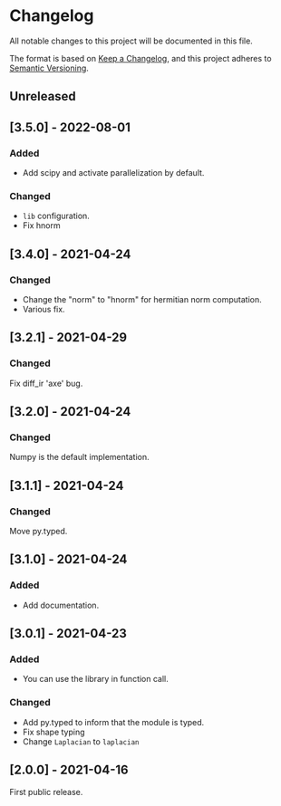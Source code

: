 # Changelog
All notable changes to this project will be documented in this file.

The format is based on [Keep a Changelog](https://keepachangelog.com/en/1.0.0/),
and this project adheres to [Semantic Versioning](https://semver.org/spec/v2.0.0.html).

## Unreleased

## [3.5.0] - 2022-08-01

### Added
- Add scipy and activate parallelization by default.

### Changed
- `lib` configuration.
- Fix hnorm

## [3.4.0] - 2021-04-24

### Changed

- Change the "norm" to "hnorm" for hermitian norm computation.
- Various fix.

## [3.2.1] - 2021-04-29

### Changed

Fix diff_ir 'axe' bug.﻿

## [3.2.0] - 2021-04-24

### Changed

Numpy is the default implementation.

## [3.1.1] - 2021-04-24

### Changed

Move py.typed.

## [3.1.0] - 2021-04-24

### Added

- Add documentation.

## [3.0.1] - 2021-04-23

### Added

- You can use the library in function call.

### Changed

- Add py.typed to inform that the module is typed.
- Fix shape typing
- Change `Laplacian` to `laplacian` 

## [2.0.0] - 2021-04-16

First public release.
